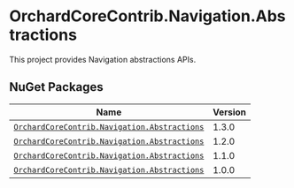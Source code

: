 # OrchardCoreContrib.Navigation.Abstractions

This project provides Navigation abstractions APIs.

## NuGet Packages

| Name                                                                                                                             | Version |
|----------------------------------------------------------------------------------------------------------------------------------|---------|
| [`OrchardCoreContrib.Navigation.Abstractions`](https://www.nuget.org/packages/OrchardCoreContrib.Navigation.Abstractions/1.3.0)  | 1.3.0   |
| [`OrchardCoreContrib.Navigation.Abstractions`](https://www.nuget.org/packages/OrchardCoreContrib.Navigation.Abstractions/1.2.0)  | 1.2.0   |
| [`OrchardCoreContrib.Navigation.Abstractions`](https://www.nuget.org/packages/OrchardCoreContrib.Navigation.Abstractions/1.1.0)  | 1.1.0   |
| [`OrchardCoreContrib.Navigation.Abstractions`](https://www.nuget.org/packages/OrchardCoreContrib.Navigation.Abstractions/1.0.0)  | 1.0.0   |
